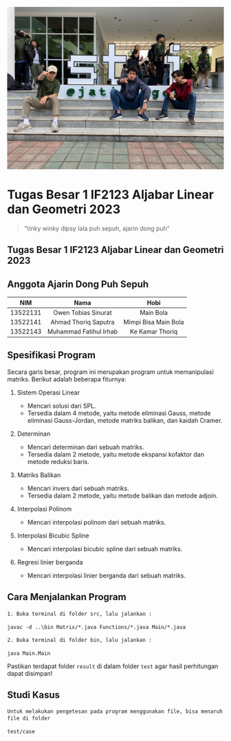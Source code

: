 ![squad](./image.jpg)

# Tugas Besar 1 IF2123 Aljabar Linear dan Geometri 2023

> "tinky winky dipsy lala puh sepuh, ajarin dong puh"



## Tugas Besar 1 IF2123 Aljabar Linear dan Geometri 2023

## Anggota Ajarin Dong Puh Sepuh

|   NIM    |          Nama          |         Hobi         |
| :------: | :--------------------: | :------------------: |
| 13522131 |  Owen Tobias Sinurat   |      Main Bola       |
| 13522141 |  Ahmad Thoriq Saputra  | Mimpi Bisa Main Bola |
| 13522143 | Muhammad Fatihul Irhab |   Ke Kamar Thoriq    |

## Spesifikasi Program

Secara garis besar, program ini merupakan program untuk memanipulasi matriks. Berikut adalah beberapa fiturnya:

1.  Sistem Operasi Linear

    - Mencari solusi dari SPL.
    - Tersedia dalam 4 metode, yaitu metode eliminasi Gauss,
      metode eliminasi Gauss-Jordan,
      metode matriks balikan, dan
      kaidah Cramer.

2.  Determinan
    - Mencari determinan dari sebuah matriks.
    - Tersedia dalam 2 metode, yaitu metode ekspansi kofaktor dan metode reduksi baris.
3.  Matriks Balikan
    - Mencari invers dari sebuah matriks.
    - Tersedia dalam 2 metode, yaitu metode balikan dan metode adjoin.
4.  Interpolasi Polinom
    - Mencari interpolasi polinom dari sebuah matriks.
5.  Interpolasi Bicubic Spline
    - Mencari interpolasi bicubic spline dari sebuah matriks.
6.  Regresi linier berganda
    - Mencari interpolasi linier berganda dari sebuah matriks.

## Cara Menjalankan Program

    1. Buka terminal di folder src, lalu jalankan :

`javac -d ..\bin Matrix/*.java Functions/*.java Main/*.java`

    2. Buka terminal di folder bin, lalu jalankan :

`java Main.Main`

Pastikan terdapat folder `result` di dalam folder `test` agar hasil perhitungan dapat disimpan!

## Studi Kasus

    Untuk melakukan pengetesan pada program menggunakan file, bisa menaruh file di folder 

`test/case`
